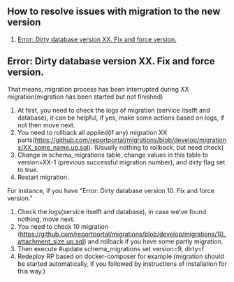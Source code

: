 ## How to resolve issues with migration to the new version
1. [Error: Dirty database version XX. Fix and force version.](#error-dirty-database-version-xx-fix-and-force-version)

## Error: Dirty database version XX. Fix and force version.
That means, migration process has been interrupted during XX migration(migration has been started but not finished)
1. At first, you need to check the logs of migration (service itselft and database), it can be helpful, if yes, make some actions based on logs, if not then move next.
2. You need to rollback all applied(if any) migration XX parts(https://github.com/reportportal/migrations/blob/develop/migrations/XX_some_name.up.sql). (Usually nothing to rollback, but need check)
3. Change in schema_migrations table, change values in this table to version=XX-1 (previous successful migration number), and dirty flag set to true.
4. Restart migration.

For instance, if you have "Error: Dirty database version 10. Fix and force version." 
1. Check the logs(service itselft and database), in case we've found nothing, move next.
2. You need to check 10 migration (https://github.com/reportportal/migrations/blob/develop/migrations/10_attachment_size.up.sql) and rollback if you have some partly migration.
3. Then execute #update schema_migrations set version=9, dirty=f
4. Redeploy RP based on docker-composer for example (migration should be started automatically, if you followed by instructions of installation for this way.)






